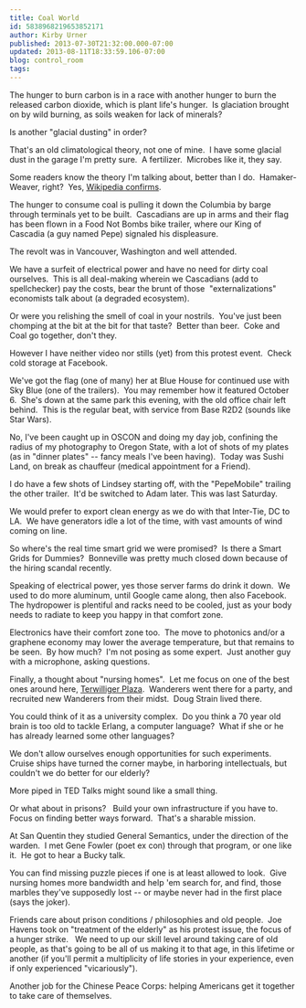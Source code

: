 ```yaml
---
title: Coal World
id: 5838968219653852171
author: Kirby Urner
published: 2013-07-30T21:32:00.000-07:00
updated: 2013-08-11T18:33:59.106-07:00
blog: control_room
tags: 
---
```


[](http://www.flickr.com/photos/kirbyurner/9488241961/)

The hunger to burn carbon is in a race with another hunger to burn the released carbon dioxide, which is plant life's hunger.  Is glaciation brought on by wild burning, as soils weaken for lack of minerals?

Is another "glacial dusting" in order?

That's an old climatological theory, not one of mine.  I have some glacial dust in the garage I'm pretty sure.  A fertilizer.  Microbes like it, they say.

Some readers know the theory I'm talking about, better than I do.  Hamaker-Weaver, right?  Yes, [Wikipedia confirms](http://en.wikipedia.org/wiki/John_D._Hamaker).

The hunger to consume coal is pulling it down the Columbia by barge through terminals yet to be built.  Cascadians are up in arms and their flag has been flown in a Food Not Bombs bike trailer, where our King of Cascadia (a guy named Pepe) signaled his displeasure.

The revolt was in Vancouver, Washington and well attended.

We have a surfeit of electrical power and have no need for dirty coal ourselves.  This is all deal-making wherein we Cascadians (add to spellchecker) pay the costs, bear the brunt of those  "externalizations" economists talk about (a degraded ecosystem).

Or were you relishing the smell of coal in your nostrils.  You've just been chomping at the bit at the bit for that taste?  Better than beer.  Coke and Coal go together, don't they.

However I have neither video nor stills (yet) from this protest event.  Check cold storage at Facebook.

We've got the flag (one of many) her at Blue House for continued use with Sky Blue (one of the trailers).  You may remember how it featured October 6.  She's down at the same park this evening, with the old office chair left behind.  This is the regular beat, with service from Base R2D2 (sounds like Star Wars).

No, I've been caught up in OSCON and doing my day job, confining the radius of my photography to Oregon State, with a lot of shots of my plates (as in "dinner plates" -- fancy meals I've been having).  Today was Sushi Land, on break as chauffeur (medical appointment for a Friend).

I do have a few shots of Lindsey starting off, with the "PepeMobile" trailing the other trailer.  It'd be switched to Adam later. This was last Saturday.

We would prefer to export clean energy as we do with that Inter-Tie, DC to LA.  We have generators idle a lot of the time, with vast amounts of wind coming on line.

So where's the real time smart grid we were promised?  Is there a Smart Grids for Dummies?  Bonneville was pretty much closed down because of the hiring scandal recently.

Speaking of electrical power, yes those server farms do drink it down.  We used to do more aluminum, until Google came along, then also Facebook.  The hydropower is plentiful and racks need to be cooled, just as your body needs to radiate to keep you happy in that comfort zone.

Electronics have their comfort zone too.  The move to photonics and/or a graphene economy may lower the average temperature, but that remains to be seen.  By how much?  I'm not posing as some expert.  Just another guy with a microphone, asking questions.

Finally, a thought about "nursing homes".  Let me focus on one of the best ones around here, [Terwilliger Plaza](http://www.terwilligerplaza.com/).  Wanderers went there for a party, and recruited new Wanderers from their midst.  Doug Strain lived there.

You could think of it as a university complex.  Do you think a 70 year old brain is too old to tackle Erlang, a computer language?  What if she or he has already learned some other languages?

We don't allow ourselves enough opportunities for such experiments.  Cruise ships have turned the corner maybe, in harboring intellectuals, but couldn't we do better for our elderly?

More piped in TED Talks might sound like a small thing.

Or what about in prisons?   Build your own infrastructure if you have to.  Focus on finding better ways forward.  That's a sharable mission.

At San Quentin they studied General Semantics, under the direction of the warden.  I met Gene Fowler (poet ex con) through that program, or one like it.  He got to hear a Bucky talk.

You can find missing puzzle pieces if one is at least allowed to look.  Give nursing homes more bandwidth and help 'em search for, and find, those marbles they've supposedly lost -- or maybe never had in the first place (says the joker).

Friends care about prison conditions / philosophies and old people.  Joe Havens took on "treatment of the elderly" as his protest issue, the focus of a hunger strike.   We need to up our skill level around taking care of old people, as that's going to be all of us making it to that age, in this lifetime or another (if you'll permit a multiplicity of life stories in your experience, even if only experienced "vicariously"). 

Another job for the Chinese Peace Corps: helping Americans get it together to take care of themselves.